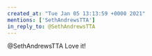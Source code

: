 ```yaml
---
created_at: "Tue Jan 05 13:13:59 +0000 2021"
mentions: ['SethAndrewsTTA']
in_reply_to: @SethAndrewsTTA
---
```


@SethAndrewsTTA Love it!